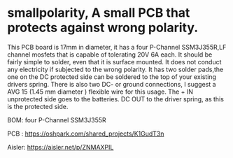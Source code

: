 # smallpolarity, A small PCB that protects against wrong polarity.
This PCB board is 17mm in diameter, it has a four P-Channel SSM3J355R,LF channel mosfets that is capable of tolerating 20V 6A each. It should be fairly simple to solder, even that it is surface mounted. It does not conduct any electricity if subjected to the wrong polarity. It has two solder pads,the one on the DC protected side can be soldered to the top of your existing drivers spring. There is also two DC- or ground connections, I suggest a AVG 15 (1.45 mm diameter ) flexible wire for this usage. The + IN unprotected side goes to the batteries. DC OUT to the driver spring, as this is the protected side.

BOM: four P-Channel SSM3J355R

PCB :
https://oshpark.com/shared_projects/K1GudT3n


Aisler:
https://aisler.net/p/ZNMAXPIL
